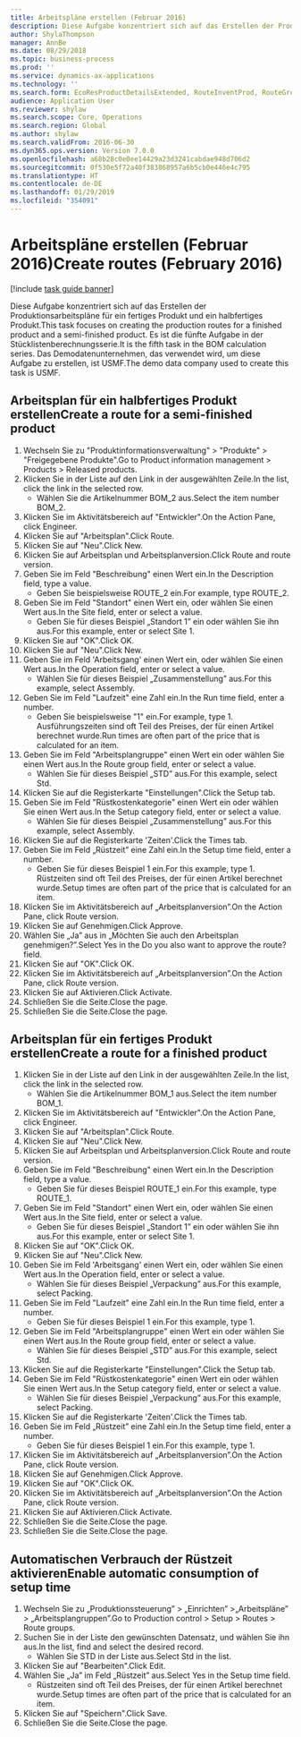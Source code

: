 ```yaml
---
title: Arbeitspläne erstellen (Februar 2016)
description: Diese Aufgabe konzentriert sich auf das Erstellen der Produktionsarbeitspläne für ein fertiges Produkt und ein halbfertiges Produkt.
author: ShylaThompson
manager: AnnBe
ms.date: 08/29/2018
ms.topic: business-process
ms.prod: ''
ms.service: dynamics-ax-applications
ms.technology: ''
ms.search.form: EcoResProductDetailsExtended, RouteInventProd, RouteGroup
audience: Application User
ms.reviewer: shylaw
ms.search.scope: Core, Operations
ms.search.region: Global
ms.author: shylaw
ms.search.validFrom: 2016-06-30
ms.dyn365.ops.version: Version 7.0.0
ms.openlocfilehash: a68b28c0e0ee14429a23d3241cabdae948d706d2
ms.sourcegitcommit: 0f530e5f72a40f383868957a6b5cb0e446e4c795
ms.translationtype: HT
ms.contentlocale: de-DE
ms.lasthandoff: 01/29/2019
ms.locfileid: "354091"
---
```

# <a name="create-routes-february-2016"></a><span data-ttu-id="7153c-103">Arbeitspläne erstellen (Februar 2016)</span><span class="sxs-lookup"><span data-stu-id="7153c-103">Create routes (February 2016)</span></span>

[!include [task guide banner](../../includes/task-guide-banner.md)]

<span data-ttu-id="7153c-104">Diese Aufgabe konzentriert sich auf das Erstellen der Produktionsarbeitspläne für ein fertiges Produkt und ein halbfertiges Produkt.</span><span class="sxs-lookup"><span data-stu-id="7153c-104">This task focuses on creating the production routes for a finished product and a semi-finished product.</span></span> <span data-ttu-id="7153c-105">Es ist die fünfte Aufgabe in der Stücklistenberechnungsserie.</span><span class="sxs-lookup"><span data-stu-id="7153c-105">It is the fifth task in the BOM calculation series.</span></span> <span data-ttu-id="7153c-106">Das Demodatenunternehmen, das verwendet wird, um diese Aufgabe zu erstellen, ist USMF.</span><span class="sxs-lookup"><span data-stu-id="7153c-106">The demo data company used to create this task is USMF.</span></span>


## <a name="create-a-route-for-a-semi-finished-product"></a><span data-ttu-id="7153c-107">Arbeitsplan für ein halbfertiges Produkt erstellen</span><span class="sxs-lookup"><span data-stu-id="7153c-107">Create a route for a semi-finished product</span></span>
1. <span data-ttu-id="7153c-108">Wechseln Sie zu "Produktinformationsverwaltung" > "Produkte" > "Freigegebene Produkte".</span><span class="sxs-lookup"><span data-stu-id="7153c-108">Go to Product information management > Products > Released products.</span></span>
2. <span data-ttu-id="7153c-109">Klicken Sie in der Liste auf den Link in der ausgewählten Zeile.</span><span class="sxs-lookup"><span data-stu-id="7153c-109">In the list, click the link in the selected row.</span></span>
    * <span data-ttu-id="7153c-110">Wählen Sie die Artikelnummer BOM_2 aus.</span><span class="sxs-lookup"><span data-stu-id="7153c-110">Select the item number BOM_2.</span></span>  
3. <span data-ttu-id="7153c-111">Klicken Sie im Aktivitätsbereich auf "Entwickler".</span><span class="sxs-lookup"><span data-stu-id="7153c-111">On the Action Pane, click Engineer.</span></span>
4. <span data-ttu-id="7153c-112">Klicken Sie auf "Arbeitsplan".</span><span class="sxs-lookup"><span data-stu-id="7153c-112">Click Route.</span></span>
5. <span data-ttu-id="7153c-113">Klicken Sie auf "Neu".</span><span class="sxs-lookup"><span data-stu-id="7153c-113">Click New.</span></span>
6. <span data-ttu-id="7153c-114">Klicken Sie auf Arbeitsplan und Arbeitsplanversion.</span><span class="sxs-lookup"><span data-stu-id="7153c-114">Click Route and route version.</span></span>
7. <span data-ttu-id="7153c-115">Geben Sie im Feld "Beschreibung" einen Wert ein.</span><span class="sxs-lookup"><span data-stu-id="7153c-115">In the Description field, type a value.</span></span>
    * <span data-ttu-id="7153c-116">Geben Sie beispielsweise ROUTE_2 ein.</span><span class="sxs-lookup"><span data-stu-id="7153c-116">For example, type ROUTE_2.</span></span>  
8. <span data-ttu-id="7153c-117">Geben Sie im Feld "Standort" einen Wert ein, oder wählen Sie einen Wert aus.</span><span class="sxs-lookup"><span data-stu-id="7153c-117">In the Site field, enter or select a value.</span></span>
    * <span data-ttu-id="7153c-118">Geben Sie für dieses Beispiel „Standort 1” ein oder wählen Sie ihn aus.</span><span class="sxs-lookup"><span data-stu-id="7153c-118">For this example, enter or select Site 1.</span></span>  
9. <span data-ttu-id="7153c-119">Klicken Sie auf "OK".</span><span class="sxs-lookup"><span data-stu-id="7153c-119">Click OK.</span></span>
10. <span data-ttu-id="7153c-120">Klicken Sie auf "Neu".</span><span class="sxs-lookup"><span data-stu-id="7153c-120">Click New.</span></span>
11. <span data-ttu-id="7153c-121">Geben Sie im Feld 'Arbeitsgang' einen Wert ein, oder wählen Sie einen Wert aus.</span><span class="sxs-lookup"><span data-stu-id="7153c-121">In the Operation field, enter or select a value.</span></span>
    * <span data-ttu-id="7153c-122">Wählen Sie für dieses Beispiel „Zusammenstellung” aus.</span><span class="sxs-lookup"><span data-stu-id="7153c-122">For this example, select Assembly.</span></span>  
12. <span data-ttu-id="7153c-123">Geben Sie im Feld "Laufzeit" eine Zahl ein.</span><span class="sxs-lookup"><span data-stu-id="7153c-123">In the Run time field, enter a number.</span></span>
    * <span data-ttu-id="7153c-124">Geben Sie beispielsweise "1" ein.</span><span class="sxs-lookup"><span data-stu-id="7153c-124">For example, type 1.</span></span> <span data-ttu-id="7153c-125">Ausführungszeiten sind oft Teil des Preises, der für einen Artikel berechnet wurde.</span><span class="sxs-lookup"><span data-stu-id="7153c-125">Run times are often part of the price that is calculated for an item.</span></span>  
13. <span data-ttu-id="7153c-126">Geben Sie im Feld "Arbeitsplangruppe" einen Wert ein oder wählen Sie einen Wert aus.</span><span class="sxs-lookup"><span data-stu-id="7153c-126">In the Route group field, enter or select a value.</span></span>
    * <span data-ttu-id="7153c-127">Wählen Sie für dieses Beispiel „STD” aus.</span><span class="sxs-lookup"><span data-stu-id="7153c-127">For this example, select Std.</span></span>  
14. <span data-ttu-id="7153c-128">Klicken Sie auf die Registerkarte "Einstellungen".</span><span class="sxs-lookup"><span data-stu-id="7153c-128">Click the Setup tab.</span></span>
15. <span data-ttu-id="7153c-129">Geben Sie im Feld "Rüstkostenkategorie" einen Wert ein oder wählen Sie einen Wert aus.</span><span class="sxs-lookup"><span data-stu-id="7153c-129">In the Setup category field, enter or select a value.</span></span>
    * <span data-ttu-id="7153c-130">Wählen Sie für dieses Beispiel „Zusammenstellung” aus.</span><span class="sxs-lookup"><span data-stu-id="7153c-130">For this example, select Assembly.</span></span>  
16. <span data-ttu-id="7153c-131">Klicken Sie auf die Registerkarte 'Zeiten'.</span><span class="sxs-lookup"><span data-stu-id="7153c-131">Click the Times tab.</span></span>
17. <span data-ttu-id="7153c-132">Geben Sie im Feld „Rüstzeit” eine Zahl ein.</span><span class="sxs-lookup"><span data-stu-id="7153c-132">In the Setup time field, enter a number.</span></span>
    * <span data-ttu-id="7153c-133">Geben Sie für dieses Beispiel 1 ein.</span><span class="sxs-lookup"><span data-stu-id="7153c-133">For this example, type 1.</span></span> <span data-ttu-id="7153c-134">Rüstzeiten sind oft Teil des Preises, der für einen Artikel berechnet wurde.</span><span class="sxs-lookup"><span data-stu-id="7153c-134">Setup times are often part of the price that is calculated for an item.</span></span>  
18. <span data-ttu-id="7153c-135">Klicken Sie im Aktivitätsbereich auf „Arbeitsplanversion”.</span><span class="sxs-lookup"><span data-stu-id="7153c-135">On the Action Pane, click Route version.</span></span>
19. <span data-ttu-id="7153c-136">Klicken Sie auf Genehmigen.</span><span class="sxs-lookup"><span data-stu-id="7153c-136">Click Approve.</span></span>
20. <span data-ttu-id="7153c-137">Wählen Sie „Ja” aus in „Möchten Sie auch den Arbeitsplan genehmigen?”.</span><span class="sxs-lookup"><span data-stu-id="7153c-137">Select Yes in the Do you also want to approve the route? field.</span></span>
21. <span data-ttu-id="7153c-138">Klicken Sie auf "OK".</span><span class="sxs-lookup"><span data-stu-id="7153c-138">Click OK.</span></span>
22. <span data-ttu-id="7153c-139">Klicken Sie im Aktivitätsbereich auf „Arbeitsplanversion”.</span><span class="sxs-lookup"><span data-stu-id="7153c-139">On the Action Pane, click Route version.</span></span>
23. <span data-ttu-id="7153c-140">Klicken Sie auf Aktivieren.</span><span class="sxs-lookup"><span data-stu-id="7153c-140">Click Activate.</span></span>
24. <span data-ttu-id="7153c-141">Schließen Sie die Seite.</span><span class="sxs-lookup"><span data-stu-id="7153c-141">Close the page.</span></span>
25. <span data-ttu-id="7153c-142">Schließen Sie die Seite.</span><span class="sxs-lookup"><span data-stu-id="7153c-142">Close the page.</span></span>

## <a name="create-a-route-for-a-finished-product"></a><span data-ttu-id="7153c-143">Arbeitsplan für ein fertiges Produkt erstellen</span><span class="sxs-lookup"><span data-stu-id="7153c-143">Create a route for a finished product</span></span>
1. <span data-ttu-id="7153c-144">Klicken Sie in der Liste auf den Link in der ausgewählten Zeile.</span><span class="sxs-lookup"><span data-stu-id="7153c-144">In the list, click the link in the selected row.</span></span>
    * <span data-ttu-id="7153c-145">Wählen Sie die Artikelnummer BOM_1 aus.</span><span class="sxs-lookup"><span data-stu-id="7153c-145">Select the item number BOM_1.</span></span>  
2. <span data-ttu-id="7153c-146">Klicken Sie im Aktivitätsbereich auf "Entwickler".</span><span class="sxs-lookup"><span data-stu-id="7153c-146">On the Action Pane, click Engineer.</span></span>
3. <span data-ttu-id="7153c-147">Klicken Sie auf "Arbeitsplan".</span><span class="sxs-lookup"><span data-stu-id="7153c-147">Click Route.</span></span>
4. <span data-ttu-id="7153c-148">Klicken Sie auf "Neu".</span><span class="sxs-lookup"><span data-stu-id="7153c-148">Click New.</span></span>
5. <span data-ttu-id="7153c-149">Klicken Sie auf Arbeitsplan und Arbeitsplanversion.</span><span class="sxs-lookup"><span data-stu-id="7153c-149">Click Route and route version.</span></span>
6. <span data-ttu-id="7153c-150">Geben Sie im Feld "Beschreibung" einen Wert ein.</span><span class="sxs-lookup"><span data-stu-id="7153c-150">In the Description field, type a value.</span></span>
    * <span data-ttu-id="7153c-151">Geben Sie für dieses Beispiel ROUTE_1 ein.</span><span class="sxs-lookup"><span data-stu-id="7153c-151">For this example, type ROUTE_1.</span></span>  
7. <span data-ttu-id="7153c-152">Geben Sie im Feld "Standort" einen Wert ein, oder wählen Sie einen Wert aus.</span><span class="sxs-lookup"><span data-stu-id="7153c-152">In the Site field, enter or select a value.</span></span>
    * <span data-ttu-id="7153c-153">Geben Sie für dieses Beispiel „Standort 1” ein oder wählen Sie ihn aus.</span><span class="sxs-lookup"><span data-stu-id="7153c-153">For this example, enter or select Site 1.</span></span>  
8. <span data-ttu-id="7153c-154">Klicken Sie auf "OK".</span><span class="sxs-lookup"><span data-stu-id="7153c-154">Click OK.</span></span>
9. <span data-ttu-id="7153c-155">Klicken Sie auf "Neu".</span><span class="sxs-lookup"><span data-stu-id="7153c-155">Click New.</span></span>
10. <span data-ttu-id="7153c-156">Geben Sie im Feld 'Arbeitsgang' einen Wert ein, oder wählen Sie einen Wert aus.</span><span class="sxs-lookup"><span data-stu-id="7153c-156">In the Operation field, enter or select a value.</span></span>
    * <span data-ttu-id="7153c-157">Wählen Sie für dieses Beispiel „Verpackung” aus.</span><span class="sxs-lookup"><span data-stu-id="7153c-157">For this example, select Packing.</span></span>  
11. <span data-ttu-id="7153c-158">Geben Sie im Feld "Laufzeit" eine Zahl ein.</span><span class="sxs-lookup"><span data-stu-id="7153c-158">In the Run time field, enter a number.</span></span>
    * <span data-ttu-id="7153c-159">Geben Sie für dieses Beispiel 1 ein.</span><span class="sxs-lookup"><span data-stu-id="7153c-159">For this example, type 1.</span></span>  
12. <span data-ttu-id="7153c-160">Geben Sie im Feld "Arbeitsplangruppe" einen Wert ein oder wählen Sie einen Wert aus.</span><span class="sxs-lookup"><span data-stu-id="7153c-160">In the Route group field, enter or select a value.</span></span>
    * <span data-ttu-id="7153c-161">Wählen Sie für dieses Beispiel „STD” aus.</span><span class="sxs-lookup"><span data-stu-id="7153c-161">For this example, select Std.</span></span>  
13. <span data-ttu-id="7153c-162">Klicken Sie auf die Registerkarte "Einstellungen".</span><span class="sxs-lookup"><span data-stu-id="7153c-162">Click the Setup tab.</span></span>
14. <span data-ttu-id="7153c-163">Geben Sie im Feld "Rüstkostenkategorie" einen Wert ein oder wählen Sie einen Wert aus.</span><span class="sxs-lookup"><span data-stu-id="7153c-163">In the Setup category field, enter or select a value.</span></span>
    * <span data-ttu-id="7153c-164">Wählen Sie für dieses Beispiel „Verpackung” aus.</span><span class="sxs-lookup"><span data-stu-id="7153c-164">For this example, select Packing.</span></span>  
15. <span data-ttu-id="7153c-165">Klicken Sie auf die Registerkarte 'Zeiten'.</span><span class="sxs-lookup"><span data-stu-id="7153c-165">Click the Times tab.</span></span>
16. <span data-ttu-id="7153c-166">Geben Sie im Feld „Rüstzeit” eine Zahl ein.</span><span class="sxs-lookup"><span data-stu-id="7153c-166">In the Setup time field, enter a number.</span></span>
    * <span data-ttu-id="7153c-167">Geben Sie für dieses Beispiel 1 ein.</span><span class="sxs-lookup"><span data-stu-id="7153c-167">For this example, type 1.</span></span>  
17. <span data-ttu-id="7153c-168">Klicken Sie im Aktivitätsbereich auf „Arbeitsplanversion”.</span><span class="sxs-lookup"><span data-stu-id="7153c-168">On the Action Pane, click Route version.</span></span>
18. <span data-ttu-id="7153c-169">Klicken Sie auf Genehmigen.</span><span class="sxs-lookup"><span data-stu-id="7153c-169">Click Approve.</span></span>
19. <span data-ttu-id="7153c-170">Klicken Sie auf "OK".</span><span class="sxs-lookup"><span data-stu-id="7153c-170">Click OK.</span></span>
20. <span data-ttu-id="7153c-171">Klicken Sie im Aktivitätsbereich auf „Arbeitsplanversion”.</span><span class="sxs-lookup"><span data-stu-id="7153c-171">On the Action Pane, click Route version.</span></span>
21. <span data-ttu-id="7153c-172">Klicken Sie auf Aktivieren.</span><span class="sxs-lookup"><span data-stu-id="7153c-172">Click Activate.</span></span>
22. <span data-ttu-id="7153c-173">Schließen Sie die Seite.</span><span class="sxs-lookup"><span data-stu-id="7153c-173">Close the page.</span></span>
23. <span data-ttu-id="7153c-174">Schließen Sie die Seite.</span><span class="sxs-lookup"><span data-stu-id="7153c-174">Close the page.</span></span>

## <a name="enable-automatic-consumption-of-setup-time"></a><span data-ttu-id="7153c-175">Automatischen Verbrauch der Rüstzeit aktivieren</span><span class="sxs-lookup"><span data-stu-id="7153c-175">Enable automatic consumption of setup time</span></span>
1. <span data-ttu-id="7153c-176">Wechseln Sie zu „Produktionssteuerung” > „Einrichten”  >„Arbeitspläne” > „Arbeitsplangruppen”.</span><span class="sxs-lookup"><span data-stu-id="7153c-176">Go to Production control > Setup > Routes > Route groups.</span></span>
2. <span data-ttu-id="7153c-177">Suchen Sie in der Liste den gewünschten Datensatz, und wählen Sie ihn aus.</span><span class="sxs-lookup"><span data-stu-id="7153c-177">In the list, find and select the desired record.</span></span>
    * <span data-ttu-id="7153c-178">Wählen Sie STD in der Liste aus.</span><span class="sxs-lookup"><span data-stu-id="7153c-178">Select Std in the list.</span></span>  
3. <span data-ttu-id="7153c-179">Klicken Sie auf "Bearbeiten".</span><span class="sxs-lookup"><span data-stu-id="7153c-179">Click Edit.</span></span>
4. <span data-ttu-id="7153c-180">Wählen Sie „Ja” im Feld „Rüstzeit” aus.</span><span class="sxs-lookup"><span data-stu-id="7153c-180">Select Yes in the Setup time field.</span></span>
    * <span data-ttu-id="7153c-181">Rüstzeiten sind oft Teil des Preises, der für einen Artikel berechnet wurde.</span><span class="sxs-lookup"><span data-stu-id="7153c-181">Setup times are often part of the price that is calculated for an item.</span></span>  
5. <span data-ttu-id="7153c-182">Klicken Sie auf "Speichern".</span><span class="sxs-lookup"><span data-stu-id="7153c-182">Click Save.</span></span>
6. <span data-ttu-id="7153c-183">Schließen Sie die Seite.</span><span class="sxs-lookup"><span data-stu-id="7153c-183">Close the page.</span></span>

